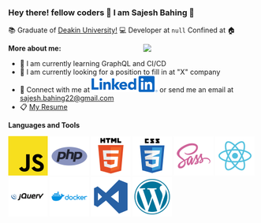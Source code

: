 ### Hey there! fellow coders 👋 I am Sajesh Bahing 👋

:books: Graduate of [Deakin University!](https://www.deakin.edu.au/)
:computer: Developer at `null`
Confined at :house:

<img align="right" src="https://media3.giphy.com/media/wpoLqr5FT1sY0/giphy.gif?cid=ecf05e472akw10j0dsk6yb3tes6uh7bzxru2782zfmq1sq27&rid=giphy.gif" width="230" />

**More about me:**
* :pencil: I am currently learning GraphQL and CI/CD
* :eyes: I am currently looking for a position to fill in at "X" company 
* :link: Connect with me at [![Linkedin](https://github.com/SajeshBahing/SajeshBahing/blob/master/linkedin.svg)](https://www.linkedin.com/in/sajesh-bahing/) or send me an email at [sajesh.bahing22@gmail.com](mailto:sajesh.bahing22@gmail.com)
* :clipboard: [My Resume](https://drive.google.com/file/d/1xCWuLiR7BsuGAK-KlWl52iB8hMbrQq6a/view?usp=sharing)

**Languages and Tools**

![Js](https://github.com/SajeshBahing/SajeshBahing/blob/master/javascript.svg?v=1)
![PHP](https://github.com/SajeshBahing/SajeshBahing/blob/master/php.svg?v=1)
![HTML5](https://github.com/SajeshBahing/SajeshBahing/blob/master/html5.svg?v=1)
![CSS3](https://github.com/SajeshBahing/SajeshBahing/blob/master/css3.svg?v=1)
![SASS](https://github.com/SajeshBahing/SajeshBahing/blob/master/sass.svg?v=1)
![Reactjs](https://github.com/SajeshBahing/SajeshBahing/blob/master/react.svg?v=1)
![jQuery](https://github.com/SajeshBahing/SajeshBahing/blob/master/jquery.svg?v=1)
![Docker](https://github.com/SajeshBahing/SajeshBahing/blob/master/docker.svg?v=1)
![VSCode](https://github.com/SajeshBahing/SajeshBahing/blob/master/vscode.svg?v=1)
![Wordpress](https://github.com/SajeshBahing/SajeshBahing/blob/master/wordpress.svg?v=1)

<!--
**SajeshBahing/SajeshBahing** is a ✨ _special_ ✨ repository because its `README.md` (this file) appears on your GitHub profile.

Here are some ideas to get you started:

- 🔭 I’m currently working on ...
- 🌱 I’m currently learning ...
- 👯 I’m looking to collaborate on ...
- 🤔 I’m looking for help with ...
- 💬 Ask me about ...
- 📫 How to reach me: ...
- 😄 Pronouns: ...
- ⚡ Fun fact: ...
-->
